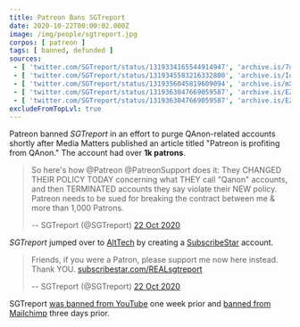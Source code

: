 ```yaml
---
title: Patreon Bans SGTreport
date: 2020-10-22T00:00:02.000Z
image: /img/people/sgtreport.jpg
corpos: [ patreon ]
tags: [ banned, defunded ]
sources:
 - [ 'twitter.com/SGTreport/status/1319334165544914947', 'archive.is/7ugdV' ]
 - [ 'twitter.com/SGTreport/status/1319345583216332800', 'archive.is/IqgWk' ]
 - [ 'twitter.com/SGTreport/status/1319356045819609094', 'archive.is/mXAzK' ]
 - [ 'twitter.com/SGTreport/status/1319363047669059587', 'archive.is/EZyPT' ]
 - [ 'twitter.com/SGTreport/status/1319363047669059587', 'archive.is/EZyPT' ]
excludeFromTopLvl: true
---
```


Patreon banned _SGTreport_ in an effort to purge QAnon-related
accounts shortly after Media Matters published an article titled "Patreon is
profiting from QAnon." The account had over **1k patrons**.

> So here's how @Patreon @PatreonSupport does it: They CHANGED THEIR POLICY
> TODAY concerning what THEY call "Qanon" accounts, and then TERMINATED
> accounts they say violate their NEW policy. Patreon needs to be sued for
> breaking the contract between me & more than 1,000 Patrons.
>
> -- SGTreport (@SGTreport) [22 Oct 2020](https://archive.is/IqgWk#selection-553.0-577.238)

_SGTreport_ jumped over to [AltTech](/alttech/) by creating a
[SubscribeStar](/alttech/subscribestar/) account.

> Friends, if you were a Patron, please support me now here instead. Thank YOU.
> [subscribestar.com/REALsgtreport](https://www.subscribestar.com/REALsgtreport)
>
> -- SGTreport (@SGTreport) [22 Oct 2020](https://archive.is/EZyPT)

SGTreport [was banned from YouTube](/e/youtube-bans-sgtreport/) one week
prior and [banned from Mailchimp](/e/mailchimp-bans-sgtreport/) three days
prior.
